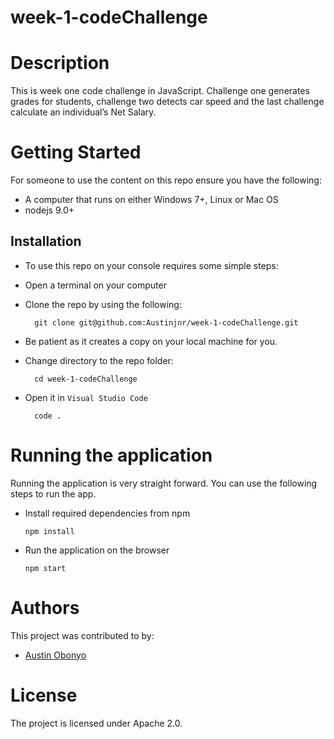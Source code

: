 # week-1-codeChallenge

# Description
This is week one code challenge in JavaScript. Challenge one generates grades for students, challenge two detects car speed and the last challenge calculate an individual’s Net Salary.

#  Getting Started
For someone to use the content on this repo ensure you have the following:
- A computer that runs on either Windows 7+, Linux or Mac OS
- nodejs 9.0+

## Installation
- To use this repo on your console requires some simple steps:
- Open a terminal on your computer
- Clone the repo by using the following:

        git clone git@github.com:Austinjnr/week-1-codeChallenge.git

- Be patient as it creates a copy on your local machine for you.
- Change directory to the repo folder:

        cd week-1-codeChallenge

- Open it in ``Visual Studio Code``

        code .







# Running the application

Running the application is very straight forward. You can use the following steps to run the app.

- Install required dependencies from npm

      npm install
- Run the application on the browser

      npm start
# Authors
This project was contributed to by:
- [Austin Obonyo](https://github.com/Austinjnr)

# License
The project is licensed under Apache 2.0.